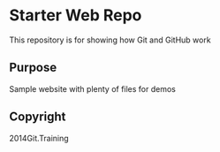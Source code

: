 # Starter Web Repo

This repository is for showing how Git and GitHub work

## Purpose

Sample website with plenty of files for demos

## Copyright

2014Git.Training
